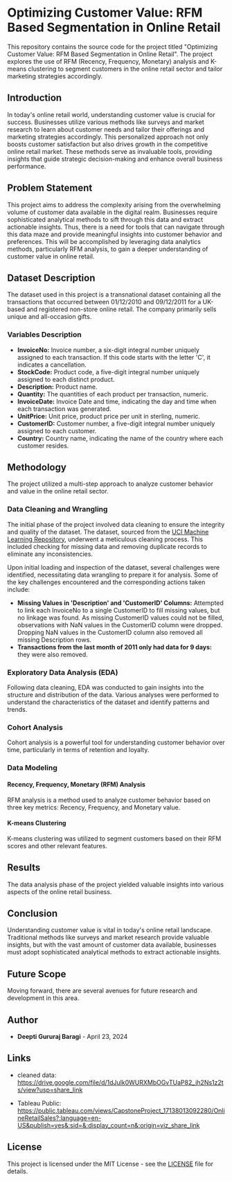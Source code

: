 # Optimizing Customer Value: RFM Based Segmentation in Online Retail

This repository contains the source code for the project titled "Optimizing Customer Value: RFM Based Segmentation in Online Retail". The project explores the use of RFM (Recency, Frequency, Monetary) analysis and K-means clustering to segment customers in the online retail sector and tailor marketing strategies accordingly.

## Introduction

In today's online retail world, understanding customer value is crucial for success. Businesses utilize various methods like surveys and market research to learn about customer needs and tailor their offerings and marketing strategies accordingly. This personalized approach not only boosts customer satisfaction but also drives growth in the competitive online retail market. These methods serve as invaluable tools, providing insights that guide strategic decision-making and enhance overall business performance.

## Problem Statement

This project aims to address the complexity arising from the overwhelming volume of customer data available in the digital realm. Businesses require sophisticated analytical methods to sift through this data and extract actionable insights. Thus, there is a need for tools that can navigate through this data maze and provide meaningful insights into customer behavior and preferences. This will be accomplished by leveraging data analytics methods, particularly RFM analysis, to gain a deeper understanding of customer value in online retail.

## Dataset Description

The dataset used in this project is a transnational dataset containing all the transactions that occurred between 01/12/2010 and 09/12/2011 for a UK-based and registered non-store online retail. The company primarily sells unique and all-occasion gifts.

### Variables Description

- **InvoiceNo:** Invoice number, a six-digit integral number uniquely assigned to each transaction. If this code starts with the letter 'C', it indicates a cancellation.
- **StockCode:** Product code, a five-digit integral number uniquely assigned to each distinct product.
- **Description:** Product name.
- **Quantity:** The quantities of each product per transaction, numeric.
- **InvoiceDate:** Invoice Date and time, indicating the day and time when each transaction was generated.
- **UnitPrice:** Unit price, product price per unit in sterling, numeric.
- **CustomerID:** Customer number, a five-digit integral number uniquely assigned to each customer.
- **Country:** Country name, indicating the name of the country where each customer resides.

## Methodology

The project utilized a multi-step approach to analyze customer behavior and value in the online retail sector. 

### Data Cleaning and Wrangling

The initial phase of the project involved data cleaning to ensure the integrity and quality of the dataset. The dataset, sourced from the [UCI Machine Learning Repository](https://archive.ics.uci.edu/ml/machine-learning-databases/00352/Online%20Retail.xlsx), underwent a meticulous cleaning process. This included checking for missing data and removing duplicate records to eliminate any inconsistencies.

Upon initial loading and inspection of the dataset, several challenges were identified, necessitating data wrangling to prepare it for analysis. Some of the key challenges encountered and the corresponding actions taken include:

- **Missing Values in 'Description' and 'CustomerID' Columns:** Attempted to link each InvoiceNo to a single CustomerID to fill missing values, but no linkage was found. As missing CustomerID values could not be filled, observations with NaN values in the CustomerID column were dropped. Dropping NaN values in the CustomerID column also removed all missing Description rows.
- **Transactions from the last month of 2011 only had data for 9 days:** they were also removed.

### Exploratory Data Analysis (EDA)

Following data cleaning, EDA was conducted to gain insights into the structure and distribution of the data. Various analyses were performed to understand the characteristics of the dataset and identify patterns and trends.

### Cohort Analysis

Cohort analysis is a powerful tool for understanding customer behavior over time, particularly in terms of retention and loyalty.

### Data Modeling

#### Recency, Frequency, Monetary (RFM) Analysis

RFM analysis is a method used to analyze customer behavior based on three key metrics: Recency, Frequency, and Monetary value.

#### K-means Clustering

K-means clustering was utilized to segment customers based on their RFM scores and other relevant features.

## Results

The data analysis phase of the project yielded valuable insights into various aspects of the online retail business.

## Conclusion

Understanding customer value is vital in today's online retail landscape. Traditional methods like surveys and market research provide valuable insights, but with the vast amount of customer data available, businesses must adopt sophisticated analytical methods to extract actionable insights.

## Future Scope

Moving forward, there are several avenues for future research and development in this area.

## Author

- **Deepti Gururaj Baragi** - April 23, 2024

## Links

- cleaned data: https://drive.google.com/file/d/1dJulk0WURXMbOGvTUaP82_jh2Ns1z2ts/view?usp=share_link

- Tableau Public: https://public.tableau.com/views/CapstoneProject_17138013092280/OnlineRetailSales?:language=en-US&publish=yes&:sid=&:display_count=n&:origin=viz_share_link

## License

This project is licensed under the MIT License - see the [LICENSE](LICENSE) file for details.
